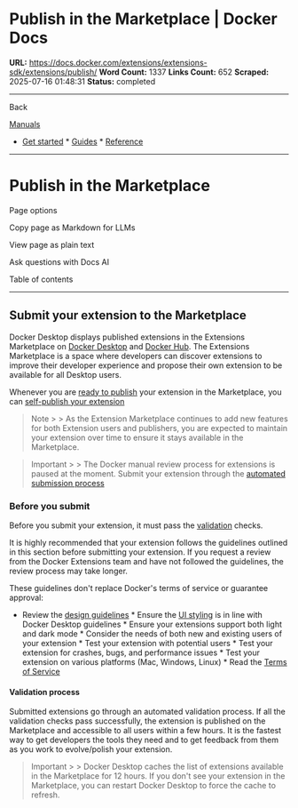 # Publish in the Marketplace | Docker Docs

**URL:** https://docs.docker.com/extensions/extensions-sdk/extensions/publish/
**Word Count:** 1337
**Links Count:** 652
**Scraped:** 2025-07-16 01:48:31
**Status:** completed

---

Back

[Manuals](https://docs.docker.com/manuals/)

  * [Get started](https://docs.docker.com/get-started/)   * [Guides](https://docs.docker.com/guides/)   * [Reference](https://docs.docker.com/reference/)

* * *

# Publish in the Marketplace

Page options

Copy page as Markdown for LLMs

View page as plain text

Ask questions with Docs AI

Table of contents

* * *

## Submit your extension to the Marketplace

Docker Desktop displays published extensions in the Extensions Marketplace on [Docker Desktop](https://open.docker.com/extensions/marketplace) and [Docker Hub](https://hub.docker.com/search?q=&type=extension). The Extensions Marketplace is a space where developers can discover extensions to improve their developer experience and propose their own extension to be available for all Desktop users.

Whenever you are [ready to publish](https://docs.docker.com/extensions/extensions-sdk/extensions/DISTRIBUTION/) your extension in the Marketplace, you can [self-publish your extension](https://github.com/docker/extensions-submissions/issues/new?assignees=&labels=&template=1_automatic_review.yaml&title=%5BSubmission%5D%3A+)

> Note >  > As the Extension Marketplace continues to add new features for both Extension users and publishers, you are expected to maintain your extension over time to ensure it stays available in the Marketplace.

> Important >  > The Docker manual review process for extensions is paused at the moment. Submit your extension through the [automated submission process](https://github.com/docker/extensions-submissions/issues/new?assignees=&labels=&template=1_automatic_review.yaml&title=%5BSubmission%5D%3A+)

### Before you submit

Before you submit your extension, it must pass the [validation](https://docs.docker.com/extensions/extensions-sdk/extensions/validate/) checks.

It is highly recommended that your extension follows the guidelines outlined in this section before submitting your extension. If you request a review from the Docker Extensions team and have not followed the guidelines, the review process may take longer.

These guidelines don't replace Docker's terms of service or guarantee approval:

  * Review the [design guidelines](https://docs.docker.com/extensions/extensions-sdk/design/design-guidelines/)   * Ensure the [UI styling](https://docs.docker.com/extensions/extensions-sdk/design/) is in line with Docker Desktop guidelines   * Ensure your extensions support both light and dark mode   * Consider the needs of both new and existing users of your extension   * Test your extension with potential users   * Test your extension for crashes, bugs, and performance issues   * Test your extension on various platforms \(Mac, Windows, Linux\)   * Read the [Terms of Service](https://www.docker.com/legal/extensions_marketplace_developer_agreement/)

#### Validation process

Submitted extensions go through an automated validation process. If all the validation checks pass successfully, the extension is published on the Marketplace and accessible to all users within a few hours. It is the fastest way to get developers the tools they need and to get feedback from them as you work to evolve/polish your extension.

> Important >  > Docker Desktop caches the list of extensions available in the Marketplace for 12 hours. If you don't see your extension in the Marketplace, you can restart Docker Desktop to force the cache to refresh.
